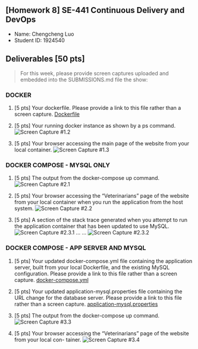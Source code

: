 ## [Homework 8] SE-441 Continuous Delivery and DevOps 
- Name: Chengcheng Luo
- Student ID: 1924540

## Deliverables [50 pts]
> For this week, please provide screen captures uploaded and embedded into the SUBMISSIONS.md file the show:

### DOCKER
1. [5 pts] Your dockerfile. Please provide a link to this file rather than a screen capture.
[Dockerfile](Dockerfile_1.1)

2. [5 pts] Your running docker instance as shown by a ps command.
![Screen Capture #1.2](images/hw8/1.2.png)

3. [5 pts] Your browser accessing the main page of the website from your local container.
![Screen Capture #1.3](images/hw8/1.3.png)

### DOCKER COMPOSE - MYSQL ONLY
1. [5 pts] The output from the docker-compose up command.
![Screen Capture #2.1](images/hw8/2.1.png)

2. [5 pts] Your browser accessing the “Veterinarians” page of the website from your local container when you run the application from the host system.
![Screen Capture #2.2](images/hw8/2.2.png)

3. [5 pts] A section of the stack trace generated when you attempt to run the application container that has been updated to use MySQL.
![Screen Capture #2.3.1](images/hw8/2.3.1.png)
... ...
![Screen Capture #2.3.2](images/hw8/2.3.2.png)

### DOCKER COMPOSE - APP SERVER AND MYSQL
1. [5 pts] Your updated docker-compose.yml file containing the application server, built from your local Dockerfile, and the existing MySQL configuration. Please provide a link to this file rather than a screen capture.
[docker-compose.yml](docker-compose.yml)

2. [5 pts] Your updated application-mysql.properties file containing the URL change for the database server. Please provide a link to this file rather than a screen capture.
[application-mysql.properties](src/main/resources/application-mysql.properties)

3. [5 pts] The output from the docker-compose up command.
![Screen Capture #3.3](images/hw8/3.3.png)

4. [5 pts] Your browser accessing the “Veterinarians” page of the website from your local con- tainer.
![Screen Capture #3.4](images/hw8/3.4.png)
